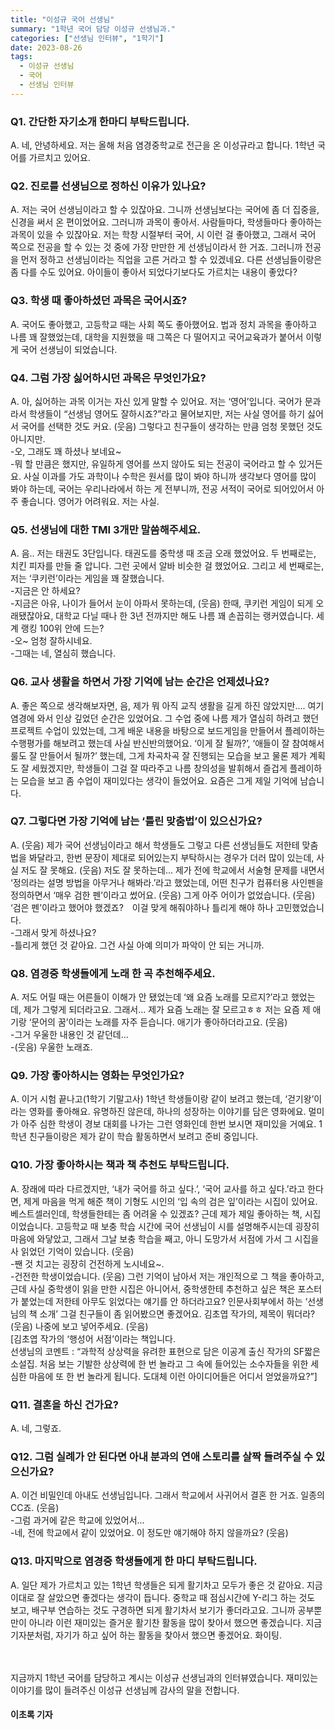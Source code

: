 ```yaml
---
title: "이성규 국어 선생님"
summary: "1학년 국어 담당 이성규 선생님과."
categories: ["선생님 인터뷰", "1학기"]
date: 2023-08-26
tags:
  - 이성규 선생님
  - 국어
  - 선생님 인터뷰
---
```


### Q1. 간단한 자기소개 한마디 부탁드립니다.

A. 네, 안녕하세요. 저는 올해 처음 염경중학교로 전근을 온 이성규라고 합니다. 1학년 국어를 가르치고 있어요.

### Q2. 진로를 선생님으로 정하신 이유가 있나요?

A. 저는 국어 선생님이라고 할 수 있잖아요. 그니까 선생님보다는 국어에 좀 더 집중을, 신경을 써서 온 편이었어요. 그러니까 과목이 좋아서. 사람들마다, 학생들마다 좋아하는 과목이 있을 수 있잖아요. 저는 학창 시절부터 국어, 시 이런 걸 좋아했고, 그래서 국어 쪽으로 전공을 할 수 있는 것 중에 가장 만만한 게 선생님이라서 한 거죠. 그러니까 전공을 먼저 정하고 선생님이라는 직업을 고른 거라고 할 수 있겠네요. 다른 선생님들이랑은 좀 다를 수도 있어요. 아이들이 좋아서 되었다기보다도 가르치는 내용이 좋았다?

### Q3. 학생 때 좋아하셨던 과목은 국어시죠?

A. 국어도 좋아했고, 고등학교 때는 사회 쪽도 좋아했어요. 법과 정치 과목을 좋아하고 나름 꽤 잘했었는데, 대학을 지원했을 때 그쪽은 다 떨어지고 국어교육과가 붙어서 이렇게 국어 선생님이 되었습니다.

### Q4. 그럼 가장 싫어하시던 과목은 무엇인가요?

A. 아, 싫어하는 과목 이거는 자신 있게 말할 수 있어요. 저는 ‘영어’입니다. 국어가 문과라서 학생들이 “선생님 영어도 잘하시죠?”라고 물어보지만, 저는 사실 영어를 하기 싫어서 국어를 선택한 것도 커요. (웃음) 그렇다고 친구들이 생각하는 만큼 엄청 못했던 것도 아니지만.  
-오, 그래도 꽤 하셨나 보네요~  
-뭐 할 만큼은 했지만, 유일하게 영어를 쓰지 않아도 되는 전공이 국어라고 할 수 있거든요. 사실 이과를 가도 과학이나 수학은 원서를 많이 봐야 하니까 생각보다 영어를 많이 봐야 하는데, 국어는 우리나라에서 하는 게 전부니까, 전공 서적이 국어로 되어있어서 아주 좋습니다. 영어가 어려워요. 저는 사실.

### Q5. 선생님에 대한 TMI 3개만 말씀해주세요.

A. 음.. 저는 태권도 3단입니다. 태권도를 중학생 때 조금 오래 했었어요. 두 번째로는, 치킨 피자를 만들 줄 압니다. 그런 곳에서 알바 비슷한 걸 했었어요. 그리고 세 번째로는, 저는 ‘쿠키런’이라는 게임을 꽤 잘했습니다.  
-지금은 안 하세요?  
-지금은 아유, 나이가 들어서 눈이 아파서 못하는데, (웃음) 한때, 쿠키런 게임이 되게 오래됐잖아요, 대학교 다닐 때나 한 3년 전까지만 해도 나름 꽤 손꼽히는 랭커였습니다. 세계 랭킹 100위 안에 드는?  
-오~ 엄청 잘하시네요.  
-그때는 네, 열심히 했습니다.

### Q6. 교사 생활을 하면서 가장 기억에 남는 순간은 언제셨나요?
A. 좋은 쪽으로 생각해보자면, 음, 제가 뭐 아직 교직 생활을 길게 하진 않았지만…. 여기 염경에 와서 인상 깊었던 순간은 있었어요. 그 수업 중에 나름 제가 열심히 하려고 했던 프로젝트 수업이 있었는데, 그게 배운 내용을 바탕으로 보드게임을 만들어서 플레이하는 수행평가를 해보려고 했는데 사실 반신반의했어요. ‘이게 잘 될까?’, ‘애들이 잘 참여해서 룰도 잘 만들어서 될까?’ 했는데, 그게 차곡차곡 잘 진행되는 모습을 보고 물론 제가 계획도 잘 세웠겠지만, 학생들이 그걸 잘 따라주고 나름 창의성을 발휘해서 즐겁게 플레이하는 모습을 보고 좀 수업이 재미있다는 생각이 들었어요. 요즘은 그게 제일 기억에 남습니다. 

### Q7. 그렇다면 가장 기억에 남는 ‘틀린 맞춤법’이 있으신가요?
A. (웃음) 제가 국어 선생님이라고 해서 학생들도 그렇고 다른 선생님들도 저한테 맞춤법을 봐달라고, 한번 문장이 제대로 되어있는지 부탁하시는 경우가 더러 많이 있는데, 사실 저도 잘 못해요. (웃음) 저도 잘 못하는데... 제가 전에 학교에서 서술형 문제를 내면서 ‘정의라는 설명 방법을 아무거나 해봐라.’라고 했었는데, 어떤 친구가 컴퓨터용 사인펜을 정의하면서 ‘매우 검한 펜’이라고 썼어요. (웃음) 그게 아주 어이가 없었습니다. (웃음) ‘검은 펜’이라고 했어야 했겠죠?　이걸 맞게 해줘야하나 틀리게 해야 하나 고민했었습니다.  
-그래서 맞게 하셨나요?  
-틀리게 했던 것 같아요. 그건 사실 아예 의미가 파악이 안 되는 거니까. 

### Q8. 염경중 학생들에게 노래 한 곡 추천해주세요.
A. 저도 어릴 때는 어른들이 이해가 안 됐었는데 ‘왜 요즘 노래를 모르지?’라고 했었는데, 제가 그렇게 되더라고요. 그래서... 제가 요즘 노래는 잘 모르고ㅎㅎ 저는 요즘 제 애기랑 ‘문어의 꿈’이라는 노래를 자주 듣습니다. 애기가 좋아하더라고요. (웃음)  
-그거 우울한 내용인 것 같던데...  
-(웃음) 우울한 노래죠.

### Q9. 가장 좋아하시는 영화는 무엇인가요?
A. 이거 시험 끝나고(1학기 기말고사) 1학년 학생들이랑 같이 보려고 했는데, ‘걷기왕’이라는 영화를 좋아해요. 유명하진 않은데, 하나의 성장하는 이야기를 담은 영화에요. 멀미가 아주 심한 학생이 경보 대회를 나가는 그런 영화인데 한번 보시면 재미있을 거예요. 1학년 친구들이랑은 제가 같이 학습 활동하면서 보려고 준비 중입니다.

### Q10. 가장 좋아하시는 책과 책 추천도 부탁드립니다.
A. 장래에 따라 다르겠지만, ‘내가 국어를 하고 싶다.’, ‘국어 교사를 하고 싶다.’라고 한다면, 제게 마음을 먹게 해준 책이 기형도 시인의 ‘입 속의 검은 잎’이라는 시집이 있어요. 베스트셀러인데, 학생들한테는 좀 어려울 수 있겠죠? 근데 제가 제일 좋아하는 책, 시집이었습니다. 고등학교 때 보충 학습 시간에 국어 선생님이 시를 설명해주시는데 굉장히 마음에 와닿았고, 그래서 그날 보충 학습을 째고, 아니 도망가서 서점에 가서 그 시집을 사 읽었던 기억이 있습니다. (웃음)  
-짼 것 치고는 굉장히 건전하게 노시네요~.  
-건전한 학생이었습니다. (웃음) 그런 기억이 남아서 저는 개인적으로 그 책을 좋아하고, 근데 사실 중학생이 읽을 만한 시집은 아니어서, 중학생한테 추천하고 싶은 책은 포스터가 붙었는데 저한테 아무도 읽었다는 얘기를 안 하더라고요? 인문사회부에서 하는 ‘선생님의 책 소개’ 그걸 친구들이 좀 읽어봤으면 좋겠어요. 김초엽 작가의, 제목이 뭐더라? (웃음) 나중에 보고 넣어주세요. (웃음)  
[김초엽 작가의 ‘행성어 서점’이라는 책입니다.  
선생님의 코멘트 : “과학적 상상력을 유려한 표현으로 담은 이공계 출신 작가의 SF짧은 소설집. 처음 보는 기발한 상상력에 한 번 놀라고 그 속에 들어있는 소수자들을 위한 세심한 마음에 또 한 번 놀라게 됩니다. 도대체 이런 아이디어들은 어디서 얻었을까요?”]

### Q11. 결혼을 하신 건가요?
A. 네, 그렇죠.

### Q12. 그럼 실례가 안 된다면 아내 분과의 연애 스토리를 살짝 들려주실 수 있으신가요?
A. 이건 비밀인데 아내도 선생님입니다. 그래서 학교에서 사귀어서 결혼 한 거죠. 일종의 CC죠. (웃음)  
-그럼 과거에 같은 학교에 있었어서...  
-네, 전에 학교에서 같이 있었어요. 이 정도만 얘기해야 하지 않을까요? (웃음)

### Q13. 마지막으로 염경중 학생들에게 한 마디 부탁드립니다.
A. 일단 제가 가르치고 있는 1학년 학생들은 되게 활기차고 모두가 좋은 것 같아요. 지금 이대로 잘 살았으면 좋겠다는 생각이 듭니다. 중학교 때 점심시간에 Y-리그 하는 것도 보고, 배구부 연습하는 것도 구경하면 되게 활기차서 보기가 좋더라고요. 그니까 공부뿐만이 아니라 이런 재미있는 즐거운 활기찬 활동을 많이 찾아서 했으면 좋겠습니다. 지금 기자분처럼, 자기가 하고 싶어 하는 활동을 찾아서 했으면 좋겠어요. 화이팅.

ㅤ

지금까지 1학년 국어를 담당하고 계시는 이성규 선생님과의 인터뷰였습니다. 재미있는 이야기를 많이 들려주신 이성규 선생님께 감사의 말을 전합니다.

#### 이초록 기자
